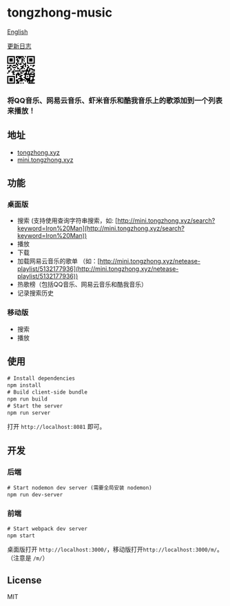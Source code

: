 # tongzhong-music
[English](./README_en.md)

[更新日志](./CHANGELOG.md)

<img src="./qr_code.png" width="64" alt="二维码">

<h3>将QQ音乐、网易云音乐、虾米音乐和酷我音乐上的歌添加到一个列表来播放！</h3>

## 地址
- [tongzhong.xyz](http://tongzhong.xyz)
- [mini.tongzhong.xyz](http://mini.tongzhong.xyz)

## 功能
### 桌面版
- 搜索
 (支持使用查询字符串搜索，如: [http://mini.tongzhong.xyz/search?keyword=Iron%20Man](http://mini.tongzhong.xyz/search?keyword=Iron%20Man))
- 播放
- 下载
- 加载网易云音乐的歌单
 （如：[http://mini.tongzhong.xyz/netease-playlist/5132177936](http://mini.tongzhong.xyz/netease-playlist/5132177936))
- 热歌榜（包括QQ音乐、网易云音乐和酷我音乐）
- 记录搜索历史

### 移动版
- 搜索
- 播放

## 使用
    # Install dependencies
    npm install
    # Build client-side bundle
    npm run build
    # Start the server
    npm run server
打开 `http://localhost:8081` 即可。

## 开发
### 后端
    # Start nodemon dev server (需要全局安装 nodemon)
    npm run dev-server

### 前端
    # Start webpack dev server
    npm start
桌面版打开 `http://localhost:3000/`，移动版打开`http://localhost:3000/m/`。（注意是 `/m/`）

## License
MIT